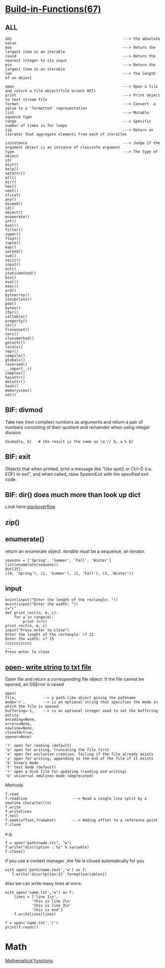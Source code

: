# [Build-in-Functions(67)](https://docs.python.org/3/library/functions.html)
	
## ALL 
```
abs                                                  ---> the absolute value
max                                                  ---> Return the largest item in an iterable
round                                                ---> Return the nearest integer to its input
min                                                  ---> Return the largest item in an iterable
len                                                  ---> The length of an object

open                                                 ---> Open a file and return a file object(file orient API)	
print                                                ---> Print object to text stream file  
format                                               ---> Convert  a value to a 'formatted' representation
list                                                 ---> Mutable squence type
range                                                ---> Specific number of times in for loops
zip                                                  ---> Return an iterator that aggregate elements from each of iteratles

isinstance                                           ---> Judge if the argument object is an instance of classinfo argument
type                                                 ---> The type of object
str
dict()
help()	
setattr()
all()	
dir()	
hex()	
next()	
slice()
any()	
divmod()	
id()	
object()	
enumerate()	
int()	
bool()	
filter()	
super()
float()	
tuple()
map()	
sorted()
sum() 
ascii()	
input()	
oct()	
staticmethod()
bin()	
eval()	
exec()	
ord()	
bytearray()	
issubclass()	
pow()	
bytes()	
iter()		
callable()	
property()	
chr()	
frozenset()	
vars()
classmethod()	
getattr()	
locals()	
repr()	
compile()	  
globals()	
reversed()	
__import__()
complex()	
hasattr()	
delattr()	
hash()	
memoryview()	
set()
```

## BIF: divmod
Take two (non complex) numbers as arguments 
and return a pair of numbers consisting of their quotient and remainder when using integer division
```
divmod(a, b)   # the result is the same as (a // b, a % b)
```
## BIF: exit
Objects that when printed, print a message like “Use quit() or Ctrl-D (i.e. EOF) to exit”, 
and when called, raise SystemExit with the specified exit code.

## BIF: dir() does much more than look up __dict__
Look here:[stackoverflow](https://stackoverflow.com/questions/14361256/whats-the-biggest-difference-between-dir-and-dict-in-python)

## zip()

## enumerate()
return an enumerate object. *iterable* must be a sequence, an iterator.
```
seasons = ['Spring', 'Summer', 'Fall', 'Winter']
list(enumerate(seasons))
Out[15]: 
[(0, 'Spring'), (1, 'Summer'), (2, 'Fall'), (3, 'Winter')]
```
 
## input
```
n=int(input("Enter the lenght of the rectangle: "))
m=int(input("Enter the width: "))
c="c"
def print_rect(n, m, c):
    for a in range(m):
        print (n*c)
print_rect(n, m, c)
input("Press enter to close")
Enter the lenght of the rectangle: >? 12
Enter the width: >? 15
cccccccccccc
...
Press enter to close
```

## [open- write string to txt file](https://learnpythonbreakpython.com/?s=c10)
Open file and return a corresponding file object. If the file cannot be opened, an OSError is raised
```
open(
file,            --> a path-like object giving the pathname
mode='r',        --> is an optional string that specifies the mode in which the file is opened.
buffering=-1,    --> is an optional integer used to set the buffering policy.
encoding=None, 
errors=None, 
newline=None,
closefd=True, 
opener=None)
```
```
'r' open for reading (default)
'w' open for writing, truncating the file first
'x' open for exclusive creation, failing if the file already exists
'a' open for writing, appending to the end of the file if it exists
'b' binary mode
't' text mode (default)
'+' open a disk file for updating (reading and writing)
'U' universal newlines mode (deprecated)
```
Methods
```
f.read
f.readline                    ---> Read a single line split by a newline character(\n)
f.write
f.writelines
f.tell            
f.seek(offset,fromwhat)       ---> Adding offset to a reference point
f.close
```

e.g.
```
f = open("path/name.txt", "w")
f.write("discription : %s" % variable)
f.close()
```
if you use a context manager ,the file is closed automatically for you
```
with open('path/name.text','w') as f:
   f.write('discription:{}'.format{variables})
```
Also we can write many lines at once.
```
with open('name.txt','w') as f:
    lines = ['line 1\n',
            'this is line 2\n'
            'this is line 3\n'
            'this is end']
    f.writelines(lines)

f = open('name.txt','r')
print(f.read())      
```



# Math
[Mathematical functions](https://docs.python.org/3/library/math.html)


